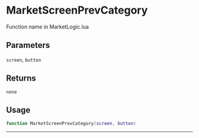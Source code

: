 # MarketScreenPrevCategory
Function name in MarketLogic.lua
## Parameters
`screen`, `button`
## Returns
`none`
## Usage
```lua
function MarketScreenPrevCategory(screen, button)
```
---
